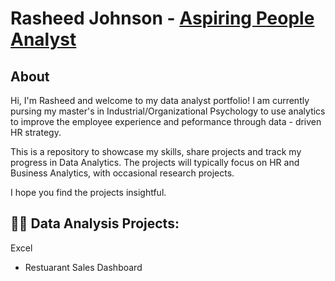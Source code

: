 <h1>Rasheed Johnson - <a href="www.linkedin.com/in/rasheed-johnson-a30947260">Aspiring People Analyst</a>

<h2>About</h2>  

 Hi, I'm Rasheed and welcome to my data analyst portfolio! I am currently pursing my master's in Industrial/Organizational Psychology to use analytics to improve the employee experience and peformance through data - driven HR strategy. 

This is a repository to showcase my skills, share projects and track my progress in Data Analytics. The projects will typically focus on HR and Business Analytics, with occasional research projects.

I hope you find the projects insightful.

<h2>👨‍💻 Data Analysis Projects:</h2>
Excel

  - Restuarant Sales Dashboard 




